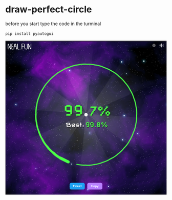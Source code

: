# draw-perfect-circle

before you start type the code in the turminal
```bash
pip install pyautogui
```

![image](simulation.png)
